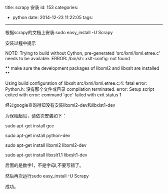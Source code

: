 title: scrapy 安装
id: 153
categories:
  - python
date: 2014-12-23 11:22:05
tags:
---

根据scrapy的文档上安装:sudo easy_install -U Scrapy

安装过程中提示

NOTE: Trying to build without Cython, pre-generated 'src/lxml/lxml.etree.c' needs to be available.
ERROR: /bin/sh: xslt-config: not found

** make sure the development packages of libxml2 and libxslt are installed **

Using build configuration of libxslt
src/lxml/lxml.etree.c:4: fatal error: Python.h: 没有那个文件或目录
compilation terminated.
error: Setup script exited with error: command 'gcc' failed with exit status 1

经过google查询得知没有安装libxml2-dev和libxlst1-dev

为保险起见，请依次安装如下：

sudo apt-get install gcc

sudo apt-get install python-dev

sudo apt-get install libxml2 libxml2-dev

sudo apt-get install libxslt1.1 libxslt1-dev

后面的是数字1，不是字母l,不要写错了。

然后再次运行sudo easy_install -U Scrapy

成功。